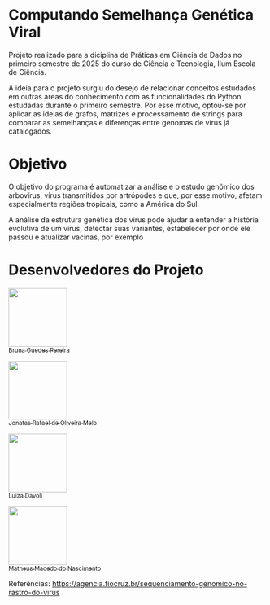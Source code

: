 # Computando Semelhança Genética Viral

Projeto realizado para a diciplina de Práticas em Ciência de Dados no primeiro semestre de 2025 do curso de Ciência e Tecnologia, Ilum Escola de Ciência.

A ideia para o projeto surgiu do desejo de relacionar conceitos estudados em outras áreas do conhecimento com as funcionalidades do Python estudadas durante o primeiro semestre. Por esse motivo, optou-se por aplicar as ideias de grafos, matrizes e processamento de strings para comparar as semelhanças e diferenças entre genomas de vírus já catalogados. 

# Objetivo

O objetivo do programa é automatizar a análise e o estudo genômico dos arbovírus, vírus transmitidos por artrópodes e que, por esse motivo, afetam especialmente regiões tropicais, como a América do Sul.

A análise da estrutura genética dos vírus pode ajudar a entender a história evolutiva de um vírus, detectar suas variantes, estabelecer por onde ele passou e atualizar vacinas, por exemplo

# Desenvolvedores do Projeto

[<img loading="lazy" src="https://avatars.githubusercontent.com/u/106536784?v=4" width=115><br><sub>Bruna Guedes Pereira</sub>](https://github.com/Bruna-guedes09)

[<img loading="lazy" src="https://avatars.githubusercontent.com/u/173375194?v=4" width=115><br><sub>Jonatas Rafael de Oliveira Melo</sub>](https://github.com/jonatas727)

[<img loading="lazy" src="https://avatars.githubusercontent.com/u/195492158?v=4" width=115><br><sub>Luiza Davoli</sub>](https://github.com/Luiza160)

[<img loading="lazy" src="https://avatars.githubusercontent.com/u/88594280?v=4" width=115><br><sub>Matheus Macedo do Nascimento</sub>](https://github.com/matheusMNa)





Referências:
https://agencia.fiocruz.br/sequenciamento-genomico-no-rastro-do-virus 
